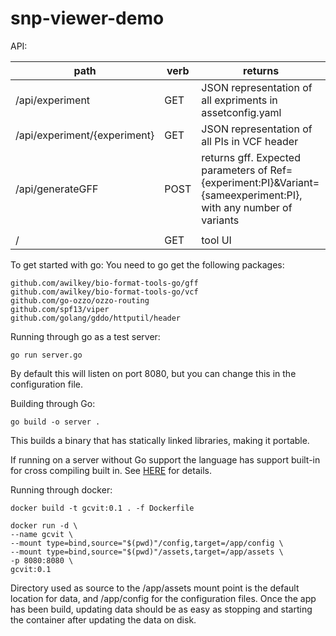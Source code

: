 # snp-viewer-demo

API:

| path | verb | returns |
| ---- | ---- | ---- |
| /api/experiment| GET | JSON representation of all expriments in assetconfig.yaml |
| /api/experiment/{experiment} | GET | JSON representation of all PIs in VCF header |
| /api/generateGFF | POST | returns gff. Expected parameters of Ref={experiment:PI}&Variant={sameexperiment:PI}, with any number of variants |
| | | |
| / | GET | tool UI |


To get started with go:
You need to go get the following packages:

```
github.com/awilkey/bio-format-tools-go/gff 
github.com/awilkey/bio-format-tools-go/vcf
github.com/go-ozzo/ozzo-routing
github.com/spf13/viper
github.com/golang/gddo/httputil/header
```

Running through go as a test server:

`go run server.go`

By default this will listen on port 8080, but you can
change this in the configuration file.

Building through Go:

`go build -o server .`

This builds a binary that has statically linked libraries, making it portable.

If running on a server without Go support the language has support built-in for cross compiling built in. See [HERE](https://golangcookbook.com/chapters/running/cross-compiling/)
for details.

Running through docker:
```
docker build -t gcvit:0.1 . -f Dockerfile

docker run -d \
--name gcvit \ 
--mount type=bind,source="$(pwd)"/config,target=/app/config \
--mount type=bind,source="$(pwd)"/assets,target=/app/assets \ 
-p 8080:8080 \
gcvit:0.1
```

Directory used as source to the /app/assets mount point is the default location for data, and /app/config for the configuration files. 
Once the app has been build, updating data should be as easy as stopping and starting the container after updating the data on disk.

